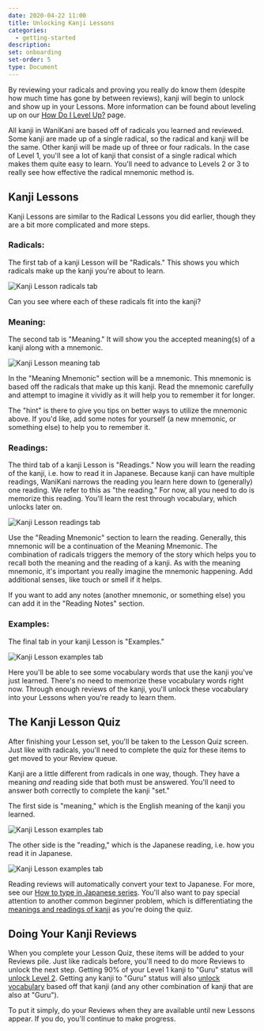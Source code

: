 ```yaml
---
date: 2020-04-22 11:00
title: Unlocking Kanji Lessons
categories:
  - getting-started
description:
set: onboarding
set-order: 5
type: Document
---
```


By reviewing your radicals and proving you really do know them (despite how much time has gone by between reviews), kanji will begin to unlock and show up in your Lessons. More information can be found about leveling up on our [How Do I Level Up?](/wanikani/getting-started/level-up/) page.

All kanji in WaniKani are based off of radicals you learned and reviewed. Some kanji are made up of a single radical, so the radical and kanji will be the same. Other kanji will be made up of three or four radicals. In the case of Level 1, you'll see a lot of kanji that consist of a single radical which makes them quite easy to learn. You'll need to advance to Levels 2 or 3 to really see how effective the radical mnemonic method is.

## Kanji Lessons

Kanji Lessons are similar to the Radical Lessons you did earlier, though they are a bit more complicated and more steps.

### **Radicals:**

The first tab of a kanji Lesson will be "Radicals." This shows you which radicals make up the kanji you're about to learn.

![Kanji Lesson radicals tab](/images/kanji-lesson-radicals.jpg)

Can you see where each of these radicals fit into the kanji?

### **Meaning:**

The second tab is "Meaning." It will show you the accepted meaning(s) of a kanji along with a mnemonic.

![Kanji Lesson meaning tab](/images/kanji-lesson-meaning.jpg)

In the "Meaning Mnemonic" section will be a mnemonic. This mnemonic is based off the radicals that make up this kanji. Read the mnemonic carefully and attempt to imagine it vividly as it will help you to remember it for longer.

The "hint" is there to give you tips on better ways to utilize the mnemonic above. If you'd like, add some notes for yourself (a new mnemonic, or something else) to help you to remember it.

### **Readings:**

The third tab of a kanji Lesson is "Readings." Now you will learn the reading of the kanji, i.e. how to read it in Japanese. Because kanji can have multiple readings, WaniKani narrows the reading you learn here down to (generally) one reading. We refer to this as "the reading." For now, all you need to do is memorize this reading. You'll learn the rest through vocabulary, which unlocks later on.

![Kanji Lesson readings tab](/images/kanji-lesson-readings.jpg)

Use the "Reading Mnemonic" section to learn the reading. Generally, this mnemonic will be a continuation of the Meaning Mnemonic. The combination of radicals triggers the memory of the story which helps you to recall both the meaning and the reading of a kanji. As with the meaning mnemonic, it's important you really imagine the mnemonic happening. Add additional senses, like touch or smell if it helps.

If you want to add any notes (another mnemonic, or something else) you can add it in the "Reading Notes" section.

### **Examples:**

The final tab in your kanji Lesson is "Examples."

![Kanji Lesson examples tab](/images/kanji-lesson-examples.jpg)

Here you'll be able to see some vocabulary words that use the kanji you've just learned. There's no need to memorize these vocabulary words right now. Through enough reviews of the kanji, you'll unlock these vocabulary into your Lessons when you're ready to learn them.

## The Kanji Lesson Quiz

After finishing your Lesson set, you'll be taken to the Lesson Quiz screen. Just like with radicals, you'll need to complete the quiz for these items to get moved to your Review queue.

Kanji are a little different from radicals in one way, though. They have a meaning _and_ reading side that both must be answered. You'll need to answer both correctly to complete the kanji "set."

The first side is "meaning," which is the English meaning of the kanji you learned.

![Kanji Lesson examples tab](/images/kanji-lesson-quiz-meaning.jpg)

The other side is the "reading," which is the Japanese reading, i.e. how you read it in Japanese.

![Kanji Lesson examples tab](/images/kanji-lesson-quiz-reading.jpg)

Reading reviews will automatically convert your text to Japanese. For more, see our [How to type in Japanese series](/getting-started/japanese/wanikani/typing-in-japanese/).
You'll also want to pay special attention to another common beginner problem, which is differentiating the [meanings and readings of kanji](/wanikani/japanese/readings-vs-meanings/) as you're doing the quiz.

## Doing Your Kanji Reviews

When you complete your Lesson Quiz, these items will be added to your Reviews pile. Just like radicals before, you'll need to do more Reviews to unlock the next step. Getting 90% of your Level 1 kanji to "Guru" status will [unlock Level 2](/getting-started/wanikani/level-up/). Getting any kanji to "Guru" status will also [unlock vocabulary](/getting-started/unlocking-vocabulary/) based off that kanji (and any other combination of kanji that are also at "Guru").

To put it simply, do your Reviews when they are available until new Lessons appear. If you do, you'll continue to make progress.
